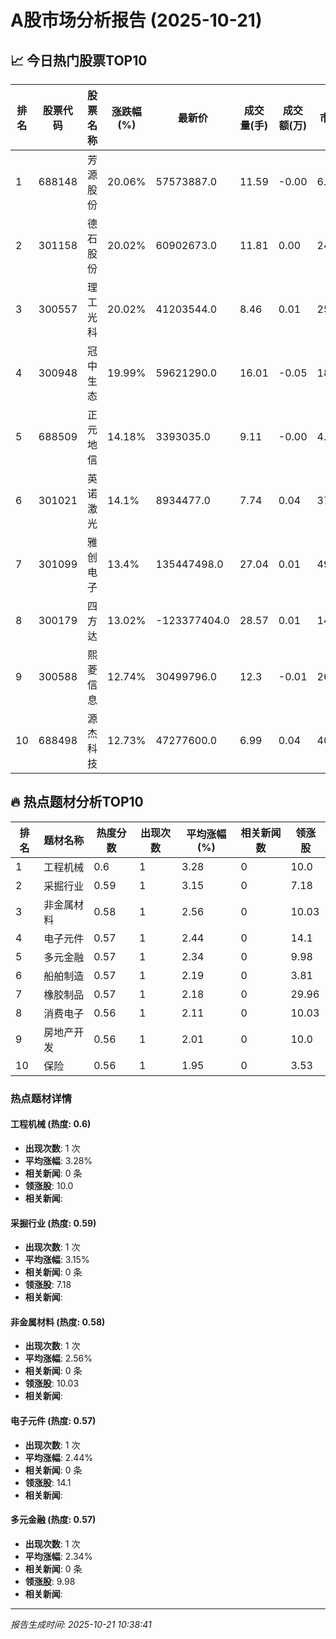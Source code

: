# A股市场分析报告 (2025-10-21)

## 📈 今日热门股票TOP10

| 排名 | 股票代码 | 股票名称 | 涨跌幅(%) | 最新价 | 成交量(手) | 成交额(万) | 市盈率 | 市值(亿) |
|------|----------|----------|-----------|--------|------------|------------|--------|----------|
| 1 | 688148 | 芳源股份 | 20.06% | 57573887.0 | 11.59 | -0.00 | 6.97 | -0.00 |
| 2 | 301158 | 德石股份 | 20.02% | 60902673.0 | 11.81 | 0.00 | 24.7 | 0.00 |
| 3 | 300557 | 理工光科 | 20.02% | 41203544.0 | 8.46 | 0.01 | 25.58 | 0.00 |
| 4 | 300948 | 冠中生态 | 19.99% | 59621290.0 | 16.01 | -0.05 | 18.7 | -0.00 |
| 5 | 688509 | 正元地信 | 14.18% | 3393035.0 | 9.11 | -0.00 | 4.26 | 0.00 |
| 6 | 301021 | 英诺激光 | 14.1% | 8934477.0 | 7.74 | 0.04 | 37.28 | 0.00 |
| 7 | 301099 | 雅创电子 | 13.4% | 135447498.0 | 27.04 | 0.01 | 49.66 | 0.00 |
| 8 | 300179 | 四方达 | 13.02% | -123377404.0 | 28.57 | 0.01 | 14.61 | -0.00 |
| 9 | 300588 | 熙菱信息 | 12.74% | 30499796.0 | 12.3 | -0.01 | 26.5 | -0.00 |
| 10 | 688498 | 源杰科技 | 12.73% | 47277600.0 | 6.99 | 0.04 | 409.64 | 0.00 |

## 🔥 热点题材分析TOP10

| 排名 | 题材名称 | 热度分数 | 出现次数 | 平均涨幅(%) | 相关新闻数 | 领涨股 |
|------|----------|----------|----------|-------------|------------|--------|
| 1 | 工程机械 | 0.6 | 1 | 3.28 | 0 | 10.0 |
| 2 | 采掘行业 | 0.59 | 1 | 3.15 | 0 | 7.18 |
| 3 | 非金属材料 | 0.58 | 1 | 2.56 | 0 | 10.03 |
| 4 | 电子元件 | 0.57 | 1 | 2.44 | 0 | 14.1 |
| 5 | 多元金融 | 0.57 | 1 | 2.34 | 0 | 9.98 |
| 6 | 船舶制造 | 0.57 | 1 | 2.19 | 0 | 3.81 |
| 7 | 橡胶制品 | 0.57 | 1 | 2.18 | 0 | 29.96 |
| 8 | 消费电子 | 0.56 | 1 | 2.11 | 0 | 10.03 |
| 9 | 房地产开发 | 0.56 | 1 | 2.01 | 0 | 10.0 |
| 10 | 保险 | 0.56 | 1 | 1.95 | 0 | 3.53 |

### 热点题材详情


#### 工程机械 (热度: 0.6)
- **出现次数**: 1 次
- **平均涨幅**: 3.28%
- **相关新闻**: 0 条
- **领涨股**: 10.0
- **相关新闻**:

#### 采掘行业 (热度: 0.59)
- **出现次数**: 1 次
- **平均涨幅**: 3.15%
- **相关新闻**: 0 条
- **领涨股**: 7.18
- **相关新闻**:

#### 非金属材料 (热度: 0.58)
- **出现次数**: 1 次
- **平均涨幅**: 2.56%
- **相关新闻**: 0 条
- **领涨股**: 10.03
- **相关新闻**:

#### 电子元件 (热度: 0.57)
- **出现次数**: 1 次
- **平均涨幅**: 2.44%
- **相关新闻**: 0 条
- **领涨股**: 14.1
- **相关新闻**:

#### 多元金融 (热度: 0.57)
- **出现次数**: 1 次
- **平均涨幅**: 2.34%
- **相关新闻**: 0 条
- **领涨股**: 9.98
- **相关新闻**:

---
*报告生成时间: 2025-10-21 10:38:41*

